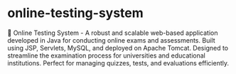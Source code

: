 # online-testing-system
  🚀 Online Testing System - A robust and scalable web-based application developed in Java for conducting online exams and assessments. Built using JSP, Servlets, MySQL, and deployed on Apache Tomcat. Designed to streamline the examination process for universities and educational institutions. Perfect for managing quizzes, tests, and evaluations efficiently.
